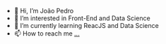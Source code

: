- 👋 Hi, I’m João Pedro
- 👀 I’m interested in Front-End and Data Science
- 🌱 I’m currently learning ReacJS and Data Science
- 📫 How to reach me [...](https://www.linkedin.com/in/jo%C3%A3o-pedro-de-jesus-e-pinto/)

<!---
Joaopjp/Joaopjp is a ✨ special ✨ repository because its `README.md` (this file) appears on your GitHub profile.
You can click the Preview link to take a look at your changes.
--->
